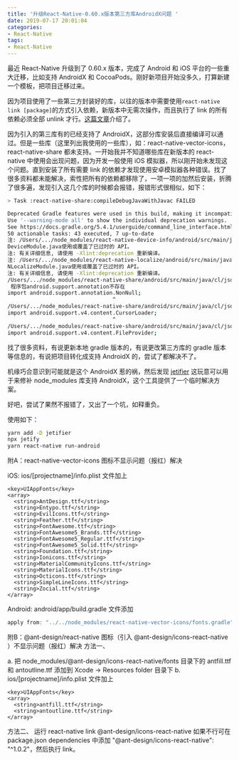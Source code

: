 ```yaml
---
title: '升级React-Native-0.60.x版本第三方库AndroidX问题 '
date: 2019-07-17 20:01:04
categories: 
- React-Native
tags:
- React-Native
---
```

最近 React-Native 升级到了 0.60.x 版本，完成了 Android 和 iOS 平台的一些重大迁移，比如支持 AndroidX 和 CocoaPods。刚好新项目开始没多久，打算新建一个模板，把项目迁移过来。

因为项目使用了一些第三方封装好的库，以往的版本中需要使用`react-native link [package]`的方式引入依赖，新版本中无需次操作，而且执行了 link 的所有依赖必须全部 unlink 才行。[这篇文章](https://github.com/react-native-community/cli/blob/master/docs/autolinking.md)介绍了。
<!-- more -->

因为引入的第三库有的已经支持了 AndroidX，这部分库安装后直接编译可以通过。但是一些库（这里列出我使用的一些库），如：react-native-vector-icons，react-native-share 都未支持。一开始我并不知道哪些库在新版本的 react-native 中使用会出现问题，因为开发一般使用 iOS 模拟器，所以刚开始未发现这个问题。直到安装了所有需要 link 的依赖才发现使用安卓模拟器各种错误。找了很多资料都未能解决，索性把所有的依赖都移除了，一项一项的加然后安装，折腾了很多遍，发现引入这几个库的时候都会报错，报错形式很相似，如下：

```bash
> Task :react-native-share:compileDebugJavaWithJavac FAILED

Deprecated Gradle features were used in this build, making it incompatible with Gradle 6.0.
Use '--warning-mode all' to show the individual deprecation warnings.
See https://docs.gradle.org/5.4.1/userguide/command_line_interface.html#sec:command_line_warnings
50 actionable tasks: 43 executed, 7 up-to-date
注: /Users/.../node_modules/react-native-device-info/android/src/main/java/com/learnium/RNDeviceInfo/RN
DeviceModule.java使用或覆盖了已过时的 API。
注: 有关详细信息, 请使用 -Xlint:deprecation 重新编译。
注: /Users/.../node_modules/react-native-localize/android/src/main/java/com/reactcommunity/rnlocalize/R
NLocalizeModule.java使用或覆盖了已过时的 API。
注: 有关详细信息, 请使用 -Xlint:deprecation 重新编译。
/Users/.../node_modules/react-native-share/android/src/main/java/cl/json/RNSharePathUtil.java:12: 错误:
 程序包android.support.annotation不存在
import android.support.annotation.NonNull;
                                 ^
/Users/.../node_modules/react-native-share/android/src/main/java/cl/json/RNSharePathUtil.java:13: 错误: 程序包android.support.v4.content不存在
import android.support.v4.content.CursorLoader;
                                 ^
/Users/.../node_modules/react-native-share/android/src/main/java/cl/json/RNSharePathUtil.java:14: 错误: 程序包android.support.v4.content不存在
import android.support.v4.content.FileProvider;
```

找了很多资料，有说更新本地 gradle 版本的，有说更改第三方库的 gradle 版本等信息的，有说把项目转化成支持 AndroidX 的，尝试了都解决不了。

机缘巧合意识到可能就是这个 AndroidX 惹的祸，然后发现 [jetifier](https://github.com/mikehardy/jetifier) 这玩意可以用于来修补 node_modules 库支持 AndroidX，这个工具提供了一个临时解决方案。

好吧，尝试了果然不报错了，又出了一个坑，如释重负。

使用如下：

```bash
yarn add -D jetifier
npx jetify
yarn react-native run-android
```

附A：react-native-vector-icons 图标不显示问题（报红）解决

iOS: ios/[projectname]/info.plist 文件加上

```plist
<key>UIAppFonts</key>
<array>
  <string>AntDesign.ttf</string>
  <string>Entypo.ttf</string>
  <string>EvilIcons.ttf</string>
  <string>Feather.ttf</string>
  <string>FontAwesome.ttf</string>
  <string>FontAwesome5_Brands.ttf</string>
  <string>FontAwesome5_Regular.ttf</string>
  <string>FontAwesome5_Solid.ttf</string>
  <string>Foundation.ttf</string>
  <string>Ionicons.ttf</string>
  <string>MaterialCommunityIcons.ttf</string>
  <string>MaterialIcons.ttf</string>
  <string>Octicons.ttf</string>
  <string>SimpleLineIcons.ttf</string>
  <string>Zocial.ttf</string>
</array>
```

Android: android/app/build.gradle 文件添加

```gradle
apply from: "../../node_modules/react-native-vector-icons/fonts.gradle"
```

附B：@ant-design/react-native 图标（引入 @ant-design/icons-react-native ）不显示问题（报红）解决
方法一、

a. 把 node_modules/@ant-design/icons-react-native/fonts 目录下的 antfill.ttf 和 antoutline.ttf 添加到 Xcode -> Resources folder 目录下
b. ios/[projectname]/info.plist 文件加上

```plist
<key>UIAppFonts</key>
<array>
  <string>antfill.ttf</string>
  <string>antoutline.ttf</string>
</array>
```

方法二、
运行 react-native link @ant-design/icons-react-native 如果不行可在 package.json dependencies 中添加 "@ant-design/icons-react-native": "^1.0.2"，然后执行 link。
